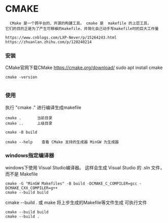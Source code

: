 # CMAKE
      CMake 是一个跨平台的、开源的构建工具。 cmake 是  makefile 的上层工具，
    它们的目的正是为了产生可移植的makefile，并简化自己动手写makefile时的巨大工作量

    https://www.cnblogs.com/LXP-Never/p/15264243.html
    https://zhuanlan.zhihu.com/p/120240214
### 安装

CMake官网下载CMake
https://cmake.org/download/
sudo apt install cmake

```
cmake -version
 
```

### 使用

执行 "cmake ." 进行编译生成makefile
```
cmake .       当前目录
cmake ..      上级目录

cmake -B build      

cmake --help    查看 CMake 支持的生成器 MinGW 为生成器 
```

### windows指定编译器
windows下使用 Visual Studio编译器。 这样会生成 Visual Studio 的 .sln 文件，而不是 Makefile

```
cmake -G "MinGW Makefiles" -B build -DCMAKE_C_COMPILER=gcc -DCMAKE_CXX_COMPILER=g++
cmake --build build
 ```

cmake --build .   或  make 将上步生成的Makefile等文件生成 可执行文件

```
cmake --build build
cmake --build .
```
